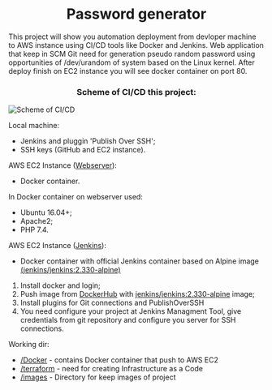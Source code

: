 # <div align="center">Password generator</div>

This project will show you automation deployment from devloper machine to AWS instance using CI/CD tools like Docker and Jenkins. Web application that keep in SCM Git need for generation pseudo random password using opportunities of /dev/urandom of system based on the Linux kernel. After deploy finish on EC2 instance you will see docker container on port 80.

### <div align="center">Scheme of CI/CD this project:</div>

![Scheme of CI/CD](https://github.com/OlesYudin/demo_ci-cd/blob/main/Images/Scheme.png "Scheme CI/CD")

Local machine:

- Jenkins and pluggin 'Publish Over SSH';
- SSH keys (GitHub and EC2 instance).

AWS EC2 Instance ([Webserver](https://github.com/OlesYudin/demo_ci-cd/blob/terraform_VPC/terraform_VPC/modules/ec2/shell/password_config.sh "Webserver")):

- Docker container.

In Docker container on webserver used:

- Ubuntu 16.04+;
- Apache2;
- PHP 7.4.

AWS EC2 Instance ([Jenkins](https://github.com/OlesYudin/demo_ci-cd/blob/terraform_VPC/terraform_VPC/modules/ec2/shell/jenkins_config.sh "Jenkins")):

- Docker container with official Jenkins container based on Alpine image [(jenkins/jenkins:2.330-alpine)](https://hub.docker.com/layers/jenkins/jenkins/2.330-alpine/images/sha256-3a351e0ab19b497dc4c862d950a64bc8d323410a287a080ce453dd56a6c33579?context=explore "(jenkins/jenkins:2.330-alpine)")

1. Install docker and login;
2. Push image from [DockerHub](https://hub.docker.com/ "DockerHub") with [jenkins/jenkins:2.330-alpine](https://hub.docker.com/layers/jenkins/jenkins/2.330-alpine/images/sha256-3a351e0ab19b497dc4c862d950a64bc8d323410a287a080ce453dd56a6c33579?context=explore "jenkins/jenkins:2.330-alpine") image;
3. Install plugins for Git connections and PublishOverSSH
4. You need configure your project at Jenkins Managment Tool, give credentials from git repository and configure you server for SSH connections.

Working dir:

- [/Docker](https://github.com/OlesYudin/demo_ci-cd/tree/main/Docker "Docker directory") - contains Docker container that push to AWS EC2
- [/terraform](https://github.com/OlesYudin/demo_ci-cd/tree/main/terraform "Terraform directory") - need for creating Infrastructure as a Code
- [/images](https://github.com/OlesYudin/demo_ci-cd/tree/main/Images "Images directory") - Directory for keep images of project
